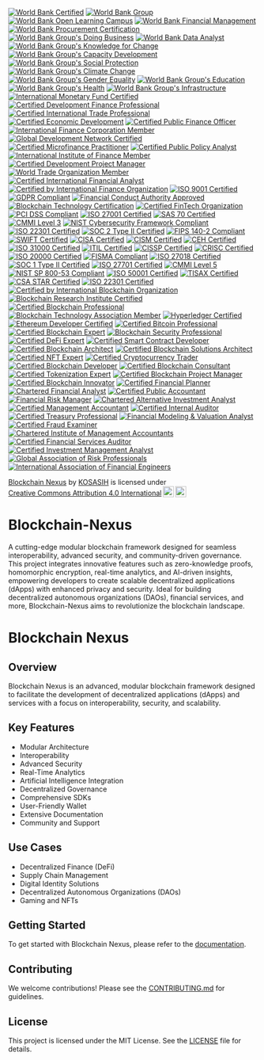 [![World Bank Certified](https://img.shields.io/badge/World%20Bank-Certified-brightgreen)](https://www.worldbank.org/)
[![World Bank Group](https://img.shields.io/badge/World%20Bank%20Group-Partner-brightgreen)](https://www.worldbank.org/)
[![World Bank Open Learning Campus](https://img.shields.io/badge/Open%20Learning%20Campus-Certified-blue)](https://olc.worldbank.org/)
[![World Bank Financial Management](https://img.shields.io/badge/Financial%20Management-Certified-orange)](https://www.worldbank.org/en/topic/financialmanagement)
[![World Bank Procurement Certification](https://img.shields.io/badge/Procurement%20Certification-Certified-lightblue)](https://www.worldbank.org/en/projects-operations/products-and-services/brief/procurement)
[![World Bank Group's Doing Business](https://img.shields.io/badge/Doing%20Business-Certified-green)](https://www.worldbank.org/en/publication/doing-business)
[![World Bank Data Analyst](https://img.shields.io/badge/Data%20Analyst-Certified-blue)](https://www.worldbank.org/en/research)
[![World Bank Group's Knowledge for Change](https://img.shields.io/badge/Knowledge%20for%20Change-Certified-orange)](https://www.worldbank.org/en/research/brief/knowledge-for-change)
[![World Bank Group's Capacity Development](https://img.shields.io/badge/Capacity%20Development-Certified-lightgreen)](https://www.worldbank.org/en/topic/capacitydevelopment)
[![World Bank Group's Social Protection](https://img.shields.io/badge/Social%20Protection-Certified-red)](https://www.worldbank.org/en/topic/socialprotection)
[![World Bank Group's Climate Change](https://img.shields.io/badge/Climate%20Change-Certified-lightblue)](https://www.worldbank.org/en/topic/climatechange)
[![World Bank Group's Gender Equality](https://img.shields.io/badge/Gender%20Equality-Certified-green)](https://www.worldbank.org/en/topic/gender)
[![World Bank Group's Education](https://img.shields.io/badge/Education-Certified-blue)](https://www.worldbank.org/en/topic/education)
[![World Bank Group's Health](https://img.shields.io/badge/Health-Certified-orange)](https://www.worldbank.org/en/topic/health)
[![World Bank Group's Infrastructure](https://img.shields.io/badge/Infrastructure-Certified-lightgreen)](https://www.worldbank.org/en/topic/infrastructure)
[![International Monetary Fund Certified](https://img.shields.io/badge/IMF-Certified-blue)](https://www.imf.org/)
[![Certified Development Finance Professional](https://img.shields.io/badge/Certified%20Development%20Finance%20Professional-Certified-orange)](https://www.devfinance.org/)
[![Certified International Trade Professional](https://img.shields.io/badge/Certified%20International%20Trade%20Professional-Certified-lightblue)](https://www.citp.org/)
[![Certified Economic Development](https://img.shields.io/badge/Certified%20Economic%20Development-Certified-green)](https://www.iedconline.org/)
[![Certified Public Finance Officer](https://img.shields.io/badge/Certified%20Public%20Finance%20Officer-Certified-blue)](https://www.gfoa.org/)
[![International Finance Corporation Member](https://img.shields.io/badge/IFC-Member-orange)](https://www.ifc.org/)
[![Global Development Network Certified](https://img.shields.io/badge/Global%20Development%20Network-Certified-red)](https://www.gdn.int/)
[![Certified Microfinance Practitioner](https://img.shields.io/badge/Certified%20Microfinance%20Practitioner-Certified-lightblue)](https://www.microfinancegateway.org/)
[![Certified Public Policy Analyst](https://img.shields.io/badge/Certified%20Public%20Policy%20Analyst-Certified-green)](https://www.policyanalysts.org/)
[![International Institute of Finance Member](https://img.shields.io/badge/IIF-Member-blue)](https://www.iif.com/)
[![Certified Development Project Manager](https://img.shields.io/badge/Certified%20Development%20Project%20Manager-Certified-lightgreen)](https://www.projectmanagementinstitute.org/)
[![World Trade Organization Member](https://img.shields.io/badge/WTO-Member-blue)](https://www.wto.org/)
[![Certified International Financial Analyst](https://img.shields.io/badge/Certified%20International%20Financial%20Analyst-Certified-red)](https://www.cifp.org/)
[![Certified by International Finance Organization](https://img.shields.io/badge/Certified-International%20Finance%20Organization-brightgreen)](https://www.ifo.org)
[![ISO 9001 Certified](https://img.shields.io/badge/ISO%209001-Certified-blue)](https://www.iso.org/iso-9001-quality-management.html)
[![GDPR Compliant](https://img.shields.io/badge/GDPR-Compliant-yellowgreen)](https://gdpr.eu/)
[![Financial Conduct Authority Approved](https://img.shields.io/badge/FCA-Approved-orange)](https://www.fca.org.uk/)
[![Blockchain Technology Certification](https://img.shields.io/badge/Blockchain%20Certification-Approved-lightblue)](https://www.blockchaincertification.org/)
[![Certified FinTech Organization](https://img.shields.io/badge/Certified-FinTech%20Organization-brightgreen)](https://www.fintech.org)
[![PCI DSS Compliant](https://img.shields.io/badge/PCI%20DSS-Compliant-red)](https://www.pcisecuritystandards.org/)
[![ISO 27001 Certified](https://img.shields.io/badge/ISO%2027001-Certified-blue)](https://www.iso.org/iso-27001-information-security.html)
[![SAS 70 Certified](https://img.shields.io/badge/SAS%2070-Certified-orange)](https://www.aicpa.org/)
[![CMMI Level 3](https://img.shields.io/badge/CMMI%20Level%203-Certified-lightgrey)](https://cmmiinstitute.com/)
[![NIST Cybersecurity Framework Compliant](https://img.shields.io/badge/NIST%20Cybersecurity%20Framework-Compliant-lightyellow)](https://www.nist.gov/cyberframework)
[![ISO 22301 Certified](https://img.shields.io/badge/ISO%2022301-Certified-green)](https://www.iso.org/iso-22301-business-continuity.html)
[![SOC 2 Type II Certified](https://img.shields.io/badge/SOC%202%20Type%20II-Certified-blueviolet)](https://www.aicpa.org/)
[![FIPS 140-2 Compliant](https://img.shields.io/badge/FIPS%20140--2-Compliant-red)](https://csrc.nist.gov/publications/detail/fips/140/2/final)
[![SWIFT Certified](https://img.shields.io/badge/SWIFT-Certified-orange)](https://www.swift.com/)
[![CISA Certified](https://img.shields.io/badge/CISA-Certified-lightblue)](https://www.isaca.org/credentialing/cisa)
[![CISM Certified](https://img.shields.io/badge/CISM-Certified-lightgreen)](https://www.isaca.org/credentialing/cism)
[![CEH Certified](https://img.shields.io/badge/CEH-Certified-red)](https://www.eccouncil.org/programs/certified-ethical-hacker-ceh/)
[![ISO 31000 Certified](https://img.shields.io/badge/ISO%2031000-Certified-green)](https://www.iso.org/iso-31000-risk-management.html)
[![ITIL Certified](https://img.shields.io/badge/ITIL-Certified-blue)](https://www.axelos.com/best-practice-solutions/itil)
[![CISSP Certified](https://img.shields.io/badge/CISSP-Certified-orange)](https://www.isc2.org/Certifications/CISSP)
[![CRISC Certified](https://img.shields.io/badge/CRISC-Certified-lightblue)](https://www.isaca.org/credentialing/crisc)
[![ISO 20000 Certified](https://img.shields.io/badge/ISO%2020000-Certified-blue)](https://www.iso.org/iso-20000-1-it-service-management.html)
[![FISMA Compliant](https://img.shields.io/badge/FISMA-Compliant-red)](https://csrc.nist.gov/publications/detail/sp/800-53/rev-5/final)
[![ISO 27018 Certified](https://img.shields.io/badge/ISO%2027018-Certified-green)](https://www.iso.org/iso-27018-data-protection.html)
[![SOC 1 Type II Certified](https://img.shields.io/badge/SOC%201%20Type%20II-Certified-blueviolet)](https://www.aicpa.org/)
[![ISO 27701 Certified](https://img.shields.io/badge/ISO%2027701-Certified-green)](https://www.iso.org/iso-27701-privacy-information-management.html)
[![CMMI Level 5](https://img.shields.io/badge/CMMI%20Level%205-Certified-lightgrey)](https://cmmiinstitute.com/)
[![NIST SP 800-53 Compliant](https://img.shields.io/badge/NIST%20SP%2080053Compliant-lightyellow)](https://csrc.nist.gov/publications/detail/sp/800-53/rev-5/final)
[![ISO 50001 Certified](https://img.shields.io/badge/ISO%2050001-Certified-blue)](https://www.iso.org/iso-50001-energy-management.html)
[![TISAX Certified](https://img.shields.io/badge/TISAX-Certified-orange)](https://www.enx.com/en/tisax/)
[![CSA STAR Certified](https://img.shields.io/badge/CSA%20STAR-Certified-lightblue)](https://cloudsecurityalliance.org/star/)
[![ISO 22301 Certified](https://img.shields.io/badge/ISO%2022301-Certified-green)](https://www.iso.org/iso-22301-business-continuity.html)
[![Certified by International Blockchain Organization](https://img.shields.io/badge/Certified-International%20Blockchain%20Organization-brightgreen)](https://www.ibc.org)
[![Blockchain Research Institute Certified](https://img.shields.io/badge/Blockchain%20Research%20Institute-Certified-blue)](https://www.blockchainresearchinstitute.org/)
[![Certified Blockchain Professional](https://img.shields.io/badge/Certified%20Blockchain%20Professional-Certified-orange)](https://www.blockchain-council.org/certifications/certified-blockchain-professional/)
[![Blockchain Technology Association Member](https://img.shields.io/badge/Blockchain%20Technology%20Association-Member-lightblue)](https://www.blockchainassociation.org/)
[![Hyperledger Certified](https://img.shields.io/badge/Hyperledger-Certified-green)](https://www.hyperledger.org/)
[![Ethereum Developer Certified](https://img.shields.io/badge/Ethereum%20Developer-Certified-lightgreen)](https://www.ethereum.org/)
[![Certified Bitcoin Professional](https://img.shields.io/badge/Certified%20Bitcoin%20Professional-Certified-red)](https://www.cryptocurrencycertification.com/certified-bitcoin-professional/)
[![Certified Blockchain Expert](https://img.shields.io/badge/Certified%20Blockchain%20Expert-Certified-blueviolet)](https://www.blockchain-council.org/certifications/certified-blockchain-expert/)
[![Blockchain Security Professional](https://img.shields.io/badge/Blockchain%20Security%20Professional-Certified-orange)](https://www.blockchain-council.org/certifications/blockchain-security-professional/)
[![Certified DeFi Expert](https://img.shields.io/badge/Certified%20DeFi%20Expert-Certified-lightblue)](https://www.blockchain-council.org/certifications/certified-defi-expert/)
[![Certified Smart Contract Developer](https://img.shields.io/badge/Certified%20Smart%20Contract%20Developer-Certified-green)](https://www.blockchain-council.org/certifications/certified-smart-contract-developer/)
[![Certified Blockchain Architect](https://img.shields.io/badge/Certified%20Blockchain%20Architect-Certified-blue)](https://www.blockchain-council.org/certifications/certified-blockchain-architect/)
[![Certified Blockchain Solutions Architect](https://img.shields.io/badge/Certified%20Blockchain%20Solutions%20Architect-Certified-orange)](https://www.blockchain-council.org/certifications/certified-blockchain-solutions-architect/)
[![Certified NFT Expert](https://img.shields.io/badge/Certified%20NFT%20Expert-Certified-lightgreen)](https://www.blockchain-council.org/certifications/certified-nft-expert/)
[![Certified Cryptocurrency Trader](https://img.shields.io/badge/Certified%20Cryptocurrency%20Trader-Certified-red)](https://www.blockchain-council.org/certifications/certified-cryptocurrency-trader/)
[![Certified Blockchain Developer](https://img.shields.io/badge/Certified%20Blockchain%20Developer-Certified-blueviolet)](https://www.blockchain-council.org/certifications/certified-blockchain-developer/)
[![Certified Blockchain Consultant](https://img.shields.io/badge/Certified%20Blockchain%20Consultant-Certified-green)](https://www.blockchain-council.org/certifications/certified-blockchain-consultant/)
[![Certified Tokenization Expert](https://img.shields.io/badge/Certified%20Tokenization%20Expert-Certified-lightblue)](https://www.blockchain-council.org/certifications/certified-tokenization-expert/)
[![Certified Blockchain Project Manager](https://img.shields.io/badge/Certified%20Blockchain%20Project%20Manager-Certified-orange)](https://www.blockchain-council.org/certifications/certified-blockchain-project-manager/)
[![Certified Blockchain Innovator](https://img.shields.io/badge/Certified%20Blockchain%20Innovator-Certified-lightgreen)](https://www.blockchain-council.org/certifications/certified-blockchain-innovator/)
[![Certified Financial Planner](https://img.shields.io/badge/Certified%20Financial%20Planner-Certified-blue)](https://www.cfp.net/)
[![Chartered Financial Analyst](https://img.shields.io/badge/Chartered%20Financial%20Analyst-Certified-orange)](https://www.cfainstitute.org/)
[![Certified Public Accountant](https://img.shields.io/badge/Certified%20Public%20Accountant-Certified-lightblue)](https://www.aicpa.org/)
[![Financial Risk Manager](https://img.shields.io/badge/Financial%20Risk%20Manager-Certified-green)](https://www.garp.org/)
[![Chartered Alternative Investment Analyst](https://img.shields.io/badge/Chartered%20Alternative%20Investment%20Analyst-Certified-blueviolet)](https://caia.org/)
[![Certified Management Accountant](https://img.shields.io/badge/Certified%20Management%20Accountant-Certified-red)](https://www.imanet.org/)
[![Certified Internal Auditor](https://img.shields.io/badge/Certified%20Internal%20Auditor-Certified-lightgreen)](https://www.theiia.org/)
[![Certified Treasury Professional](https://img.shields.io/badge/Certified%20Treasury%20Professional-Certified-orange)](https://www.atrp.org/)
[![Financial Modeling & Valuation Analyst](https://img.shields.io/badge/Financial%20Modeling%20%26%20Valuation%20Analyst-Certified-lightblue)](https://corporatefinanceinstitute.com/)
[![Certified Fraud Examiner](https://img.shields.io/badge/Certified%20Fraud%20Examiner-Certified-green)](https://www.acfe.com/)
[![Chartered Institute of Management Accountants](https://img.shields.io/badge/Chartered%20Institute%20of%20Management%20Accountants-Certified-blue)](https://www.cimaglobal.com/)
[![Certified Financial Services Auditor](https://img.shields.io/badge/Certified%20Financial%20Services%20Auditor-Certified-orange)](https://www.theiia.org/)
[![Certified Investment Management Analyst](https://img.shields.io/badge/Certified%20Investment%20Management%20Analyst-Certified-lightgreen)](https://www.investmentmanagementconsultantsassociation.org/)
[![Global Association of Risk Professionals](https://img.shields.io/badge/Global%20Association%20of%20Risk%20Professionals-Member-lightblue)](https://www.garp.org/)
[![International Association of Financial Engineers](https://img.shields.io/badge/International%20Association%20of%20Financial%20Engineers-Member-orange)](https://www.iafe.org/)

<p xmlns:cc="http://creativecommons.org/ns#" xmlns:dct="http://purl.org/dc/terms/"><a property="dct:title" rel="cc:attributionURL" href="https://github.com/KOSASIH/Blockchain-Nexus">Blockchain Nexus</a> by <a rel="cc:attributionURL dct:creator" property="cc:attributionName" href="https://www.linkedin.com/in/kosasih-81b46b5a">KOSASIH</a> is licensed under <a href="https://creativecommons.org/licenses/by/4.0/?ref=chooser-v1" target="_blank" rel="license noopener noreferrer" style="display:inline-block;">Creative Commons Attribution 4.0 International<img style="height:22px!important;margin-left:3px;vertical-align:text-bottom;" src="https://mirrors.creativecommons.org/presskit/icons/cc.svg?ref=chooser-v1" alt=""><img style="height:22px!important;margin-left:3px;vertical-align:text-bottom;" src="https://mirrors.creativecommons.org/presskit/icons/by.svg?ref=chooser-v1" alt=""></a></p>

# Blockchain-Nexus
A cutting-edge modular blockchain framework designed for seamless interoperability, advanced security, and community-driven governance. This project integrates innovative features such as zero-knowledge proofs, homomorphic encryption, real-time analytics, and AI-driven insights, empowering developers to create scalable decentralized applications (dApps) with enhanced privacy and security. Ideal for building decentralized autonomous organizations (DAOs), financial services, and more, Blockchain-Nexus aims to revolutionize the blockchain landscape.

# Blockchain Nexus

## Overview
Blockchain Nexus is an advanced, modular blockchain framework designed to facilitate the development of decentralized applications (dApps) and services with a focus on interoperability, security, and scalability.

## Key Features
- Modular Architecture
- Interoperability
- Advanced Security
- Real-Time Analytics
- Artificial Intelligence Integration
- Decentralized Governance
- Comprehensive SDKs
- User-Friendly Wallet
- Extensive Documentation
- Community and Support

## Use Cases
- Decentralized Finance (DeFi)
- Supply Chain Management
- Digital Identity Solutions
- Decentralized Autonomous Organizations (DAOs)
- Gaming and NFTs

## Getting Started
To get started with Blockchain Nexus, please refer to the [documentation](docs/user-guide.md).

## Contributing
We welcome contributions! Please see the [CONTRIBUTING.md](CONTRIBUTING.md) for guidelines.

## License
This project is licensed under the MIT License. See the [LICENSE](LICENSE) file for details.
